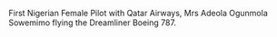 First Nigerian Female Pilot with Qatar Airways, 
Mrs Adeola Ogunmola Sowemimo flying the Dreamliner Boeing 787.